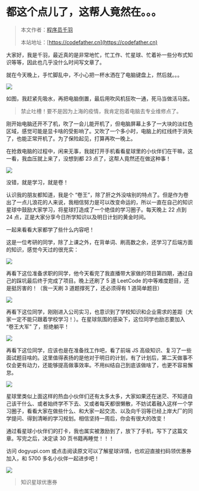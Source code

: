 # 都这个点儿了，这帮人竟然在。。。

> 本文作者：[程序员千羽](https://yuyuanweb.feishu.cn/wiki/Abldw5WkjidySxkKxU2cQdAtnah)
>
> 本站地址：[https://codefather.cn](https://codefather.cn)

大家好，我是千羽，最近真的是非常地忙，忙工作、忙星球、忙着补一些分布式知识等等，因此也几乎没什么时间写文章了。

就在今天晚上，手忙脚乱中，不小心把一杯水洒在了电脑键盘上，然后就。。。

![](https://pic.yupi.icu/5563/202311041333334.png)

如图，我赶紧先吸水，再把电脑倒置，最后用吹风机狂吹一通，死马当做活马医。

> 禁止吐槽！要不是因为上海的疫情，我肯定抱着电脑去专业维修点了。

刚开始电脑还开不了机，吹了一会儿能开机了，但电脑屏幕上多了一大块的淡红色区域，感觉可能是显卡啥的受影响了。又吹了一个多小时，电脑上的红线终于消失了，也能正常开机了。为了保险起见，打算再吹一晚上。

在抢救电脑的过程中，闲来无事，我就打开手机看看星球里的小伙伴们在干嘛，这一看，我血压就上来了，没想到都 23 点了，这帮人竟然还在做这种事！

![](https://pic.yupi.icu/5563/202311041333348.png)

没错，就是学习，就是卷！

认识我的朋友都知道，我是个 “卷王”，除了肝之外没啥别的特点了。但是作为卷出了一点儿浪花的人来说，我相信努力是可以改变命运的，所以一直在自己的知识星球中鼓励大家学习，将星球打造成了一个绝佳的学习圈子。每天晚上 22 点到 24 点，正是大家分享今日所学知识以及明日计划的黄金时间。

一起来看看大家都学了些什么内容吧！

这是一位考研的同学，除了上课之外，在背单词、刷高数之余，还学习了后端方面的知识，感觉今天过的很充实：

![](https://pic.yupi.icu/5563/202311041333193.png)

再看下这位准备求职的同学，他今天看完了我直播带大家做的项目第四期，通过自己的踩坑最后终于完成了项目。晚上还刷了 5 道 LeetCode 的中等难度题目，还是挺厉害的！（我一天刷 3 道题撑死了，还必须得有 1 道简单题目）

![](https://pic.yupi.icu/5563/202311041333190.png)

再看下这位同学，刚刚进入公司实习，也意识到了学校知识和企业需求的差距（大家一定不能只跟着学校学习！）。在星球氛围的感染下，这位同学也励志要加入 “卷王大军” 了，拒绝躺平！

![](https://pic.yupi.icu/5563/202311041333494.png)

再看下这位同学，应该也是在准备找工作吧，看了前端 JS 高级知识、复习了一些面试题目啥的。这里值得表扬的是他对于明日的计划，有了计划后，第二天做事不仅会更有动力，还能够提高做事效率。不用纠结自己到底该做啥了，也更不容易懈怠。

![](https://pic.yupi.icu/5563/202311041333450.png)

星球里类似上面这样的热血小伙伴们还有太多太多，大家如果还在迷茫、不知道自己该干什么、或者始终学不下去、又或者每天都很懒散，不妨试着融入这样一个学习圈子，看看大家在做些什么、和大家一起交流、以及向千羽等已经上岸大厂的同学提问、得到清晰的学习规划。相信坚持一周后，你会有很大的改变！

通过看星球小伙伴们的打卡，我也属实被激励到了，放下了手机，写下了这篇文章。写完之后，决定读 30 页书籍再睡觉！！！

访问 dogyupi.com 或点击阅读原文可以了解星球详情，也欢迎直接扫码领优惠券加入，和 5700 多名小伙伴一起进步吧！

![](https://pic.yupi.icu/5563/202311041333643.png)

>  知识星球优惠券